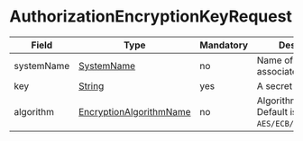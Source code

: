 # AuthorizationEncryptionKeyRequest

Field | Type | Mandatory | Description
--- | --- | --- | ---
systemName | [SystemName](../primitives.md#systemname) | no | Name of the associated system.
key | [String](../primitives.md) | yes | A secret key.
algorithm | [EncryptionAlgorithmName](../primitives.md#encryptionalgorithmname) | no | Algorithm identifier. Default is `AES/ECB/PKCS5Padding`.